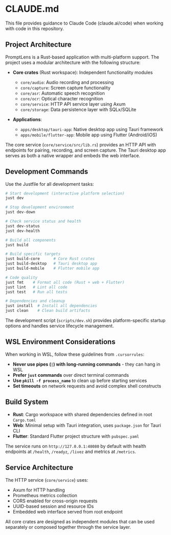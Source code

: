# CLAUDE.md

This file provides guidance to Claude Code (claude.ai/code) when working with code in this repository.

## Project Architecture

PromptLens is a Rust-based application with multi-platform support. The project uses a modular architecture with the following structure:

- **Core crates** (Rust workspace): Independent functionality modules
  - `core/audio`: Audio recording and processing
  - `core/capture`: Screen capture functionality  
  - `core/asr`: Automatic speech recognition
  - `core/ocr`: Optical character recognition
  - `core/service`: HTTP API service layer using Axum
  - `core/storage`: Data persistence layer with SQLx/SQLite

- **Applications**:
  - `apps/desktop/tauri-app`: Native desktop app using Tauri framework
  - `apps/mobile/flutter-app`: Mobile app using Flutter (Android/iOS)

The core service (`core/service/src/lib.rs`) provides an HTTP API with endpoints for pairing, recording, and screen capture. The Tauri desktop app serves as both a native wrapper and embeds the web interface.

## Development Commands

Use the Justfile for all development tasks:

```bash
# Start development (interactive platform selection)
just dev

# Stop development environment  
just dev-down

# Check service status and health
just dev-status
just dev-health

# Build all components
just build

# Build specific targets
just build-core      # Core Rust crates
just build-desktop   # Tauri desktop app
just build-mobile    # Flutter mobile app

# Code quality
just fmt    # Format all code (Rust + web + Flutter)
just lint   # Lint all code
just test   # Run all tests

# Dependencies and cleanup
just install  # Install all dependencies
just clean    # Clean build artifacts
```

The development script (`scripts/dev.sh`) provides platform-specific startup options and handles service lifecycle management.

## WSL Environment Considerations

When working in WSL, follow these guidelines from `.cursorrules`:

- **Never use pipes (`|`) with long-running commands** - they can hang in WSL
- **Prefer `just` commands** over direct terminal commands
- **Use `pkill -f process_name`** to clean up before starting services
- **Set timeouts** on network requests and avoid complex shell constructs

## Build System

- **Rust**: Cargo workspace with shared dependencies defined in root `Cargo.toml`
- **Web**: Minimal setup with Tauri integration, uses `package.json` for Tauri CLI
- **Flutter**: Standard Flutter project structure with `pubspec.yaml`

The service runs on `http://127.0.0.1:48080` by default with health endpoints at `/health`, `/readyz`, `/livez` and metrics at `/metrics`.

## Service Architecture

The HTTP service (`core/service`) uses:
- Axum for HTTP handling
- Prometheus metrics collection
- CORS enabled for cross-origin requests
- UUID-based session and resource IDs
- Embedded web interface served from root endpoint

All core crates are designed as independent modules that can be used separately or composed together through the service layer.